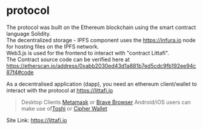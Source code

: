 # protocol

The protocol was built on the Ethereum blockchain using the smart contract language Solidity. <br>
The decentralized storage - IPFS component uses the https://infura.io node for hosting files on the IPFS network. <br> 
Web3.js is used for the frontend to interact with "contract Littafi". <br>
The Contract source code can be verified here at https://etherscan.io/address/0xabb2030ed43d1a881b7ed5cdc9fb192ee94c87f4#code<br>

As a decentralised application (dapp), you need an ethereum client/wallet to interact with the protocol at https://littafi.io <br>

> Desktop Clients <a href="https://metamask.io">Metamask</a> or <a href="https://www.brave.com">Brave Browser</a>
> Android/iOS users can make use of<a href="https://www.toshi.org">Toshi</a> or <a href="https://www.cipherbrowser.com">Cipher Wallet</a>

Site Link: https://littafi.io
